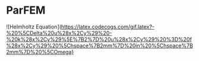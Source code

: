# ParFEM




![Helmholtz Equation](https://latex.codecogs.com/gif.latex?-%20%5CDelta%20u%28x%2Cy%29%20-%20k%28x%2Cy%29%5E%7B2%7D%20u%28x%2Cy%29%20%3D%20f%28x%2Cy%29%20%5Chspace%7B2mm%7D%20in%20%5Chspace%7B2mm%7D%20%5COmega}

